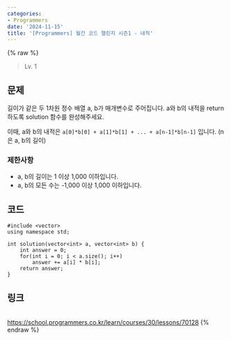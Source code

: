 ```yaml
---
categories:
- Programmers
date: '2024-11-15'
title: '[Programmers] 월간 코드 챌린지 시즌1 - 내적'
---
```


{% raw %}
> Lv. 1<br>

## 문제
길이가 같은 두 1차원 정수 배열 a, b가 매개변수로 주어집니다. a와 b의 내적을 return 하도록 solution 함수를 완성해주세요.

이때, a와 b의 내적은  `a[0]*b[0] + a[1]*b[1] + ... + a[n-1]*b[n-1]`  입니다. (n은 a, b의 길이)

### 제한사항
-   a, b의 길이는 1 이상 1,000 이하입니다.
-   a, b의 모든 수는 -1,000 이상 1,000 이하입니다.

## 코드
```
#include <vector>
using namespace std;

int solution(vector<int> a, vector<int> b) {
    int answer = 0;
    for(int i = 0; i < a.size(); i++)
        answer += a[i] * b[i];
    return answer;
}
```

## 링크
<br>https://school.programmers.co.kr/learn/courses/30/lessons/70128
{% endraw %}